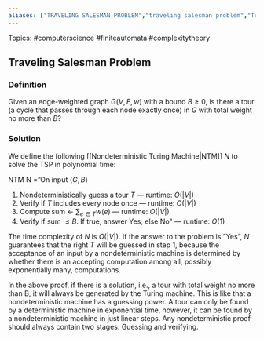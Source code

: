 ```yaml
---
aliases: ["TRAVELING SALESMAN PROBLEM","traveling salesman problem","Traveling salesman problem","TSP","Traveling Salesman Problem"] 
---
```

Topics: #computerscience #finiteautomata #complexitytheory 

## Traveling Salesman Problem

### Definition
Given an edge-weighted graph $G(V,E,w)$ with a bound $B\geq0$, is there a tour (a cycle that passes through each node exactly once) in $G$ with total weight no more than $B$?

### Solution
We define the following [[Nondeterministic Turing Machine|NTM]] $N$ to solve the TSP in polynomial time:

NTM N =”On input $\langle G,B\rangle$ 
1. Nondeterministically guess a tour $T$ — runtime: $O(|V|)$
2. Verify if $T$ includes every node once — runtime: $O(|V|)$
3. Compute sum ← $\sum_{e\in T} w(e)$ — runtime: $O(|V|)$
4. Verify if sum $\leq B$. If true, answer Yes; else No" — runtime: $O(1)$ 

The time complexity of $N$ is $O(|V|)$. If the answer to the problem is ”Yes”, $N$ guarantees that the right $T$ will be guessed in step 1, because the acceptance of an input by a nondeterministic machine is determined by whether there is an accepting computation among all, possibly exponentially many, computations.

In the above proof, if there is a solution, i.e., a tour with total weight no more than B, it will always be generated by the Turing machine. This is like that a nondeterministic machine has a guessing power. A tour can only be found by a deterministic machine in exponential time, however, it can be found by a nondeterministic machine in just linear steps. Any nondeterministic proof should always contain two stages: Guessing and verifying.
